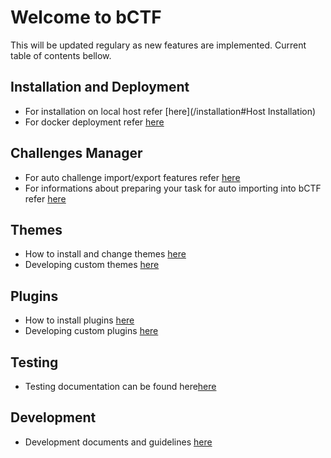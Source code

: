 # Welcome to bCTF

This will be updated regulary as new features are implemented.
Current table of contents bellow.

## Installation and Deployment

* For installation on local host refer [here](/installation#Host Installation)
* For docker deployment refer [here](/installation#Docker)

## Challenges Manager

* For auto challenge import/export features refer [here](taskimporter.md#Features)
* For informations about preparing your task for auto importing into bCTF refer [here](taskimporter.md#ChallengesFolderStructure)

## Themes

* How to install and change themes [here](themes.md#Install)
* Developing custom themes [here](themes.md#Custom)

## Plugins

* How to install plugins [here](plugins.md#Install)
* Developing custom plugins [here](plugins.md#Develop)

## Testing

* Testing documentation can be found here[here](testing.md#Testing)

## Development

* Development documents and guidelines [here](development.md#Development)
